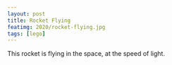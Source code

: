 ```yaml
---
layout: post
title: Rocket Flying
featimg: 2020/rocket-flying.jpg
tags: [lego]
---
```


This rocket is flying in the space, at the speed of light.
